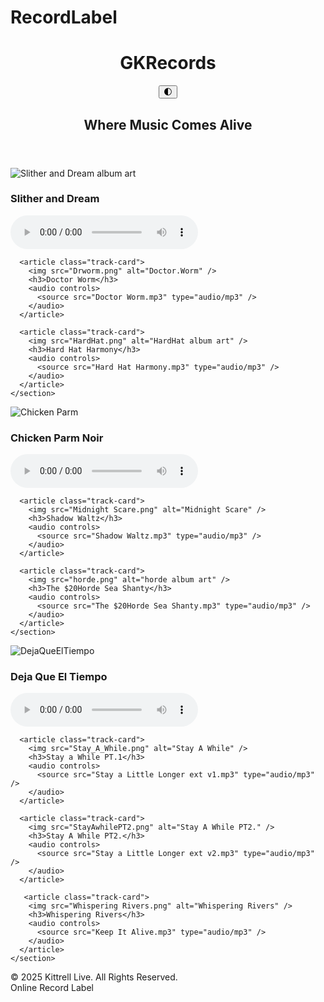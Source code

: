 # RecordLabel
<!DOCTYPE html>
<html lang="en">
<head>
  <meta charset="UTF-8" />
  <meta name="viewport" content="width=device-width, initial-scale=1.0"/>
  <title>Kittrell Live | Music Stage</title>
  <style>/* Variables */
:root {
  --bg-dark: #1a1a1a;
  --bg-light: #fafafa;
  --accent: #b58b4c;
  --highlight: #d9a441;
  --text-light: #f5efe3;
  --text-dark: #222;
  --transition: 0.3s ease;
  --radius: 0.5rem;
  --font: 'Poppins', sans-serif;
}

/* Base */
*,
*::before,
*::after {
  box-sizing: border-box;
}

body {
  margin: 0;
  font-family: var(--font);
  background-color: var(--bg-dark);
  color: var(--text-light);
  transition: background-color var(--transition), color var(--transition);
}

body.light {
  background-color: var(--bg-light);
  color: var(--text-dark);
}

/* Container */
.container {
  width: 90%;
  max-width: 1200px;
  margin: 0 auto;
}

/* Header & Hero */
.site-header {
  position: sticky;
  top: 0;
  z-index: 10;
  background-color: rgba(30, 30, 30, 0.8);
  backdrop-filter: blur(10px);
  padding: 1rem 0;
}

.logo {
  margin: 0;
  font-weight: 700;
  font-size: 1.5rem;
  color: var(--text-light);
}

.mode-toggle {
  background: var(--accent);
  border: none;
  padding: 0.5rem;
  border-radius: var(--radius);
  cursor: pointer;
  font-size: 1.2rem;
  transition: transform var(--transition);
}

.mode-toggle:hover {
  transform: scale(1.1);
}

.site-header .container {
  display: flex;
  justify-content: space-between;
  align-items: center;
}

.hero {
  background: url('concert.jpg') center/cover no-repeat;
  height: 25vh;
  display: flex;
  justify-content: center;
  align-items: center;
  position: relative;
}

.hero::after {
  content: "";
  position: absolute;
  inset: 0;
  background: rgba(0, 0, 0, 0.5);
}

.hero h2 {
  position: relative;
  color: #fff;
  font-size: 2.5rem;
  text-shadow: 2px 2px 8px rgba(0,0,0,0.7);
}

/* Track grid */
.track-grid {
  display: grid;
  grid-template-columns: repeat(auto-fit, minmax(200px, 1fr));
  gap: 2rem;
  padding: 3rem 0;
}

.track-card {
  background-color: rgba(0,0,0,0.4);
  border-left: 4px solid var(--accent);
  border-radius: var(--radius);
  padding: 1rem;
  text-align: center;
  transition: background-color var(--transition), transform var(--transition);
}

.track-card img {
  width: 100%;
  border-radius: var(--radius);
  margin-bottom: 0.5rem;
}

.track-card h3 {
  margin: 0.5rem 0;
  font-weight: 500;
}

.track-card audio {
  width: 100%;
  outline: none;
}

/* Hover effects */
.track-card:hover {
  background-color: rgba(0,0,0,0.6);
  transform: translateY(-4px);
}

/* Footer */
.site-footer {
  text-align: center;
  padding: 1.5rem 0;
  background-color: #111;
  color: #888;
  font-size: 0.9rem;
}

/* Light mode overrides */
body.light .site-header {
  background-color: rgba(245,245,245,0.8);
}

body.light .site-footer {
  background-color: #eee;
  color: #555;
}

body.light .track-card {
  background-color: rgba(255,255,255,0.6);
}

body.light .track-card:hover {
  background-color: rgba(255,255,255,0.8);
}
</style>
  <link
    href="https://fonts.googleapis.com/css2?family=Poppins:wght@300;500;700&display=swap"
    rel="stylesheet"
  />
  <link rel="stylesheet" href="styles.css" />
</head>
<body>
  <header class="site-header">
    <div class="container">
      <h1 class="logo">GKRecords</h1>
      <button class="mode-toggle" aria-label="Toggle light/dark mode">🌓</button>
    </div>
    <div class="hero">
      <h2>Where Music Comes Alive</h2>
    </div>
  </header>

  <main class="site-main">
    <section class="track-grid container">
      <article class="track-card">
        <img src="snakeandcats.png" alt="Slither and Dream album art" />
        <h3>Slither and Dream</h3>
        <audio controls>
          <source src="Slither and Dream.mp3" type="audio/mp3" />
        </audio>
      </article>

      <article class="track-card">
        <img src="Drworm.png" alt="Doctor.Worm" />
        <h3>Doctor Worm</h3>
        <audio controls>
          <source src="Doctor Worm.mp3" type="audio/mp3" />
        </audio>
      </article>

      <article class="track-card">
        <img src="HardHat.png" alt="HardHat album art" />
        <h3>Hard Hat Harmony</h3>
        <audio controls>
          <source src="Hard Hat Harmony.mp3" type="audio/mp3" />
        </audio>
      </article>
    </section>
  </main>

   <main class="site-main">
    <section class="track-grid container">
      <article class="track-card">
        <img src="Jazz Chicken.png" alt="Chicken Parm" />
        <h3>Chicken Parm Noir</h3>
        <audio controls>
          <source src="Chicken Parm Noir.mp3" type="audio/mp3" />
        </audio>
      </article>

      <article class="track-card">
        <img src="Midnight Scare.png" alt="Midnight Scare" />
        <h3>Shadow Waltz</h3>
        <audio controls>
          <source src="Shadow Waltz.mp3" type="audio/mp3" />
        </audio>
      </article>

      <article class="track-card">
        <img src="horde.png" alt="horde album art" />
        <h3>The $20Horde Sea Shanty</h3>
        <audio controls>
          <source src="The $20Horde Sea Shanty.mp3" type="audio/mp3" />
        </audio>
      </article>
    </section>
  </main>

   <main class="site-main">
    <section class="track-grid container">
      <article class="track-card">
        <img src="DejaQueElTiempo.png" alt="DejaQueElTiempo" />
        <h3>Deja Que El Tiempo</h3>
        <audio controls>
          <source src="Deja que el tiempo flote ext v1.mp3" type="audio/mp3" />
        </audio>
      </article>

      <article class="track-card">
        <img src="Stay_A_While.png" alt="Stay A While" />
        <h3>Stay a While PT.1</h3>
        <audio controls>
          <source src="Stay a Little Longer ext v1.mp3" type="audio/mp3" />
        </audio>
      </article>

      <article class="track-card">
        <img src="StayAwhilePT2.png" alt="Stay A While PT2." />
        <h3>Stay A While PT2.</h3>
        <audio controls>
          <source src="Stay a Little Longer ext v2.mp3" type="audio/mp3" />
        </audio>
      </article>

       <article class="track-card">
        <img src="Whispering Rivers.png" alt="Whispering Rivers" />
        <h3>Whispering Rivers</h3>
        <audio controls>
          <source src="Keep It Alive.mp3" type="audio/mp3" />
        </audio>
      </article>
    </section>
  </main>

  <footer class="site-footer">
    © 2025 Kittrell Live. All Rights Reserved.
  </footer>

  <script>
    // Prevent multiple tracks playing at once
    const audios = document.querySelectorAll('audio');
    audios.forEach(a => {
      a.addEventListener('play', () => {
        audios.forEach(b => { if (b !== a) b.pause(); });
      });
    });

    // Dark/light mode toggle
    const toggle = document.querySelector('.mode-toggle');
    toggle.addEventListener('click', () => {
      document.body.classList.toggle('light');
    });
  </script>
</body>
</html>
Online Record Label

